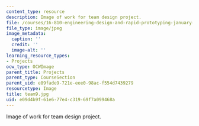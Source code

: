 ```yaml
---
content_type: resource
description: Image of work for team design project.
file: /courses/16-810-engineering-design-and-rapid-prototyping-january-iap-2005/e09d4b9f61e677e4c31969f7a099468a_team9.jpg
file_type: image/jpeg
image_metadata:
  caption: ''
  credit: ''
  image-alt: ''
learning_resource_types:
- Projects
ocw_type: OCWImage
parent_title: Projects
parent_type: CourseSection
parent_uid: e89fade9-721e-eee0-98ac-f554d7439279
resourcetype: Image
title: team9.jpg
uid: e09d4b9f-61e6-77e4-c319-69f7a099468a
---
```

Image of work for team design project.

